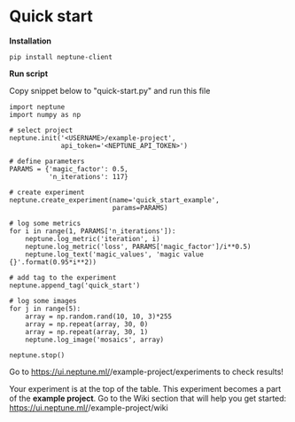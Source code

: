 # Quick start
**Installation**

`pip install neptune-client`

**Run script**

Copy snippet below to "quick-start.py" and run this file
```
import neptune
import numpy as np

# select project
neptune.init('<USERNAME>/example-project',
             api_token='<NEPTUNE_API_TOKEN>')

# define parameters
PARAMS = {'magic_factor': 0.5,
          'n_iterations': 117}

# create experiment
neptune.create_experiment(name='quick_start_example',
                          params=PARAMS)

# log some metrics
for i in range(1, PARAMS['n_iterations']):
    neptune.log_metric('iteration', i)
    neptune.log_metric('loss', PARAMS['magic_factor']/i**0.5)
    neptune.log_text('magic_values', 'magic value {}'.format(0.95*i**2))

# add tag to the experiment
neptune.append_tag('quick_start')

# log some images
for j in range(5):
    array = np.random.rand(10, 10, 3)*255
    array = np.repeat(array, 30, 0)
    array = np.repeat(array, 30, 1)
    neptune.log_image('mosaics', array)

neptune.stop()
```
Go to https://ui.neptune.ml/<USERNAME>/example-project/experiments to check results!

Your experiment is at the top of the table. This experiment becomes a part of the **example project**.
Go to the Wiki section that will help you get started: https://ui.neptune.ml/<USERNAME>/example-project/wiki
